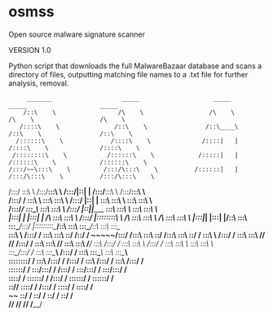 # osmss
                                 
Open source malware signature scanner

VERSION 1.0

Python script that downloads the full MalwareBazaar database and scans a directory of files, outputting matching file names to a .txt file for further analysis, removal.



         _______                   _____                    _____                    _____                    _____          
        /::\    \                 /\    \                  /\    \                  /\    \                  /\    \         
       /::::\    \               /::\    \                /::\____\                /::\    \                /::\    \        
      /::::::\    \             /::::\    \              /::::|   |               /::::\    \              /::::\    \       
     /::::::::\    \           /::::::\    \            /:::::|   |              /::::::\    \            /::::::\    \      
    /:::/~~\:::\    \         /:::/\:::\    \          /::::::|   |             /:::/\:::\    \          /:::/\:::\    \     
   /:::/    \:::\    \       /:::/__\:::\    \        /:::/|::|   |            /:::/__\:::\    \        /:::/__\:::\    \    
  /:::/    / \:::\    \      \:::\   \:::\    \      /:::/ |::|   |            \:::\   \:::\    \       \:::\   \:::\    \   
 /:::/____/   \:::\____\   ___\:::\   \:::\    \    /:::/  |::|___|______    ___\:::\   \:::\    \    ___\:::\   \:::\    \  
|:::|    |     |:::|    | /\   \:::\   \:::\    \  /:::/   |::::::::\    \  /\   \:::\   \:::\    \  /\   \:::\   \:::\    \ 
|:::|____|     |:::|    |/::\   \:::\   \:::\____\/:::/    |:::::::::\____\/::\   \:::\   \:::\____\/::\   \:::\   \:::\____\
 \:::\    \   /:::/    / \:::\   \:::\   \::/    /\::/    / ~~~~~/:::/    /\:::\   \:::\   \::/    /\:::\   \:::\   \::/    /
  \:::\    \ /:::/    /   \:::\   \:::\   \/____/  \/____/      /:::/    /  \:::\   \:::\   \/____/  \:::\   \:::\   \/____/ 
   \:::\    /:::/    /     \:::\   \:::\    \                  /:::/    /    \:::\   \:::\    \       \:::\   \:::\    \     
    \:::\__/:::/    /       \:::\   \:::\____\                /:::/    /      \:::\   \:::\____\       \:::\   \:::\____\    
     \::::::::/    /         \:::\  /:::/    /               /:::/    /        \:::\  /:::/    /        \:::\  /:::/    /    
      \::::::/    /           \:::\/:::/    /               /:::/    /          \:::\/:::/    /          \:::\/:::/    /     
       \::::/    /             \::::::/    /               /:::/    /            \::::::/    /            \::::::/    /      
        \::/____/               \::::/    /               /:::/    /              \::::/    /              \::::/    /       
         ~~                      \::/    /                \::/    /                \::/    /                \::/    /        
                                  \/____/                  \/____/                  \/____/                  \/____/         
                                                                                                                             
